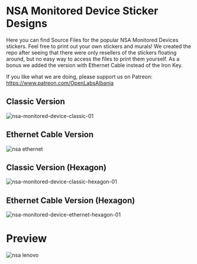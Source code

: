 # NSA Monitored Device Sticker Designs
Here you can find Source Files for the popular NSA Monitored Devices stickers. Feel free to print out your own stickers and murals! We created the repo after seeing that there were only resellers of the stickers floating around, but no easy way to access the files to print them yourself. As a bonus we added the version with Ethernet Cable instead of the Iron Key.

If you like what we are doing, please support us on Patreon:
https://www.patreon.com/OpenLabsAlbania

## Classic Version

![nsa-monitored-device-classic-01](https://user-images.githubusercontent.com/5436686/31270741-deed31de-aa85-11e7-8b3c-046a2e36016e.png)

## Ethernet Cable Version

![nsa ethernet](https://user-images.githubusercontent.com/5436686/31270740-dea0341a-aa85-11e7-8951-66656aa6d417.png)

## Classic Version (Hexagon)

![nsa-monitored-device-classic-hexagon-01](https://user-images.githubusercontent.com/5436686/31283543-3ada9bf0-aab6-11e7-8743-0e8752423d25.png)

## Ethernet Cable Version (Hexagon)

![nsa-monitored-device-ethernet-hexagon-01](https://user-images.githubusercontent.com/5436686/31283544-3ae08542-aab6-11e7-97fb-b3d153794eb5.png)

# Preview

![nsa lenovo](https://user-images.githubusercontent.com/5436686/31293534-d0f8ed28-aad7-11e7-9e81-ebd2416c73f5.jpg)
